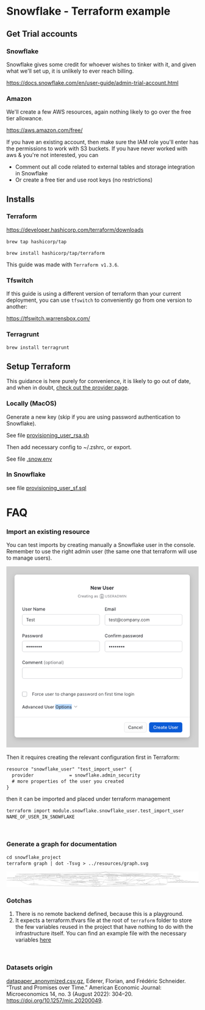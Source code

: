 # Snowflake - Terraform example

## Get Trial accounts

### Snowflake 

Snowflake gives some credit for whoever wishes to tinker with it, and given what we'll set up, it is unlikely to ever reach billing.

https://docs.snowflake.com/en/user-guide/admin-trial-account.html

### Amazon

We'll create a few AWS resources, again nothing likely to go over the free tier allowance.

https://aws.amazon.com/free/

If you have an existing account, then make sure the IAM role you'll enter has the permissions to work with S3 buckets. 
If you have never worked with aws & you're not interested, you can
- Comment out all code related to external tables and storage integration in Snowflake
- Or create a free tier and use root keys (no restrictions) 

## Installs

### Terraform

https://developer.hashicorp.com/terraform/downloads

```shell
brew tap hashicorp/tap
```
```shell
brew install hashicorp/tap/terraform
```

This guide was made with `Terraform v1.3.6`.

### Tfswitch

If this guide is using a different version of terraform than your current deployment, you can use `tfswitch` to conveniently go from one version to another: 

https://tfswitch.warrensbox.com/

### Terragrunt

```shell
brew install terragrunt
```

## Setup Terraform

This guidance is here purely for convenience, it is likely to go out of date, and when in doubt, [check out the provider page](https://github.com/Snowflake-Labs/terraform-provider-snowflake).

### Locally (MacOS)

Generate a new key (skip if you are using password authentication to Snowflake).

See file [provisioning_user_rsa.sh](provisioning/provisioning_user_rsa.sh)

Then add necessary config to ~/.zshrc, or export.

See file [.snow.env](provisioning/.snow.env)

### In Snowflake 

see file [provisioning_user_sf.sql](provisioning/provisioning_user_sf.sql)



# FAQ 

### **Import an existing resource**

You can test imports by creating manually a Snowflake user in the console. Remember to use the right admin user (the same one that terraform will use to manage users).

![create_user](./resources/screenshots/manual_create_user.png)

Then it requires creating the relevant configuration first in Terraform:
```shell
resource "snowflake_user" "test_import_user" {
  provider             = snowflake.admin_security
  # more properties of the user you created
}
```
then it can be imported and placed under terraform management
```shell
terraform import module.snowflake.snowflake_user.test_import_user NAME_OF_USER_IN_SNOWFLAKE
```
<br>

### **Generate a graph for documentation**
```shell
cd snowflake_project
terraform graph | dot -Tsvg > ../resources/graph.svg
```
![terraform_graph](./resources/graph.svg)
<br>

### **Gotchas**

1. There is no remote backend defined, because this is a playground.
2. It expects a terraform.tfvars file at the root of `terraform` folder to store the few variables reused in the project that have nothing to do with the infrastructure itself. You can find an example file with the necessary variables [here](resources/files/terraform.tfvars.example)

<br>

### **Datasets origin**

[datapaper_anonymized.csv.gz](./resources/files/), Ederer, Florian, and Frédéric Schneider. “Trust and Promises over Time.” American Economic Journal: Microeconomics 14, no. 3 (August 2022): 304–20. https://doi.org/10.1257/mic.20200049.